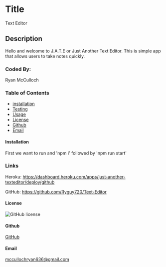 
# Title
Text Editor

## Description
Hello and welcome to J.A.T.E or Just Another Text Editor. This is simple app that allows users to take notes quickly. 

### Coded By:
Ryan McCulloch

### Table of Contents
* [installation](#installation)
* [Testing](#Testing)
* [Usage](#Usage)
* [License](#License)
* [Github](#Github)
* [Email](#Email)
#### Installation
First we want to run and 'npm i' followed by 'npm run start'

### Links
Heroku: https://dashboard.heroku.com/apps/just-another-texteditor/deploy/github

GitHub: https://github.com/Ryguy720/Text-Editor




#### License
![GitHub license](https://img.shields.io/badge/license-MIT-blue.svg)
#### Github
[GitHub](https://github.com/Ryan720)
#### Email
mccullochryan636@gmail.com
